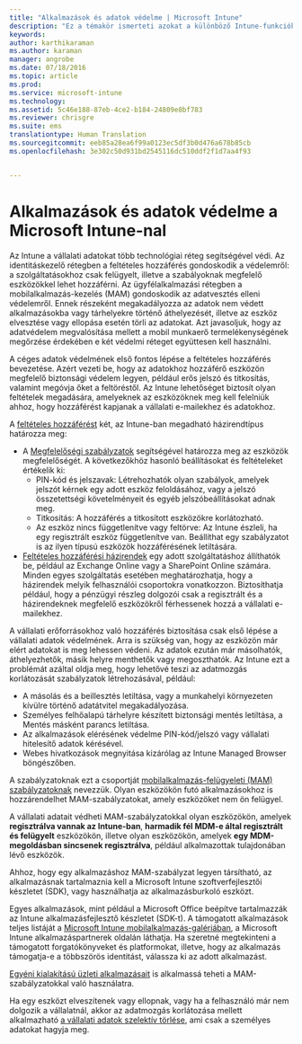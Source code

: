 ```yaml
---
title: "Alkalmazások és adatok védelme | Microsoft Intune"
description: "Ez a témakör ismerteti azokat a különböző Intune-funkciókat és képességeket, amelyek a rendelkezésére állnak a vállalati alkalmazások és adatok védelme érdekében."
keywords: 
author: karthikaraman
ms.author: karaman
manager: angrobe
ms.date: 07/18/2016
ms.topic: article
ms.prod: 
ms.service: microsoft-intune
ms.technology: 
ms.assetid: 5c46e188-87eb-4ce2-b184-24809e8bf783
ms.reviewer: chrisgre
ms.suite: ems
translationtype: Human Translation
ms.sourcegitcommit: eeb85a28ea6f99a0123ec5df3b0d476a678b85cb
ms.openlocfilehash: 3e302c50d931bd2545116dc510ddf2f1d7aa4f93


---
```


# <a name="protect-apps-and-data-with-microsoft-intune"></a>Alkalmazások és adatok védelme a Microsoft Intune-nal


Az Intune a vállalati adatokat több technológiai réteg segítségével védi. Az identitáskezelő rétegben a feltételes hozzáférés gondoskodik a védelemről: a szolgáltatásokhoz csak felügyelt, illetve a szabályoknak megfelelő eszközökkel lehet hozzáférni. Az ügyfélalkalmazási rétegben a mobilalkalmazás-kezelés (MAM) gondoskodik az adatvesztés elleni védelemről. Ennek részeként megakadályozza az adatok nem védett alkalmazásokba vagy tárhelyekre történő áthelyezését, illetve az eszköz elvesztése vagy ellopása esetén törli az adatokat. Azt javasoljuk, hogy az adatvédelem megvalósítása mellett a mobil munkaerő termelékenységének megőrzése érdekében e két védelmi réteget együttesen kell használni.

A céges adatok védelmének első fontos lépése a feltételes hozzáférés bevezetése. Azért vezeti be, hogy az adatokhoz hozzáférő eszközön megfelelő biztonsági védelem legyen, például erős jelszó és titkosítás, valamint megóvja őket a feltöréstől. Az Intune lehetőséget biztosít olyan feltételek megadására, amelyeknek az eszközöknek meg kell felelniük ahhoz, hogy hozzáférést kapjanak a vállalati e-mailekhez és adatokhoz.

A [feltételes hozzáférést](restrict-access-to-email-and-o365-services-with-microsoft-intune.md) két, az Intune-ban megadható házirendtípus határozza meg:
- A [Megfelelőségi szabályzatok](introduction-to-device-compliance-policies-in-microsoft-intune.md) segítségével határozza meg az eszközök megfelelőségét. A következőkhöz hasonló beállításokat és feltételeket értékelik ki:
  - PIN-kód és jelszavak: Létrehozhatók olyan szabályok, amelyek jelszót kérnek egy adott eszköz feloldásához, vagy a jelszó összetettségi követelményeit és egyéb jelszóbeállításokat adnak meg.
  - Titkosítás: A hozzáférés a titkosított eszközökre korlátozható.
  - Az eszköz nincs függetlenítve vagy feltörve: Az Intune észleli, ha egy regisztrált eszköz függetlenítve van. Beállíthat egy szabályzatot is az ilyen típusú eszközök hozzáférésének letiltására.
- [Feltételes hozzáférési házirendek](restrict-access-to-email-and-o365-services-with-microsoft-intune.md) egy adott szolgáltatáshoz állíthatók be, például az Exchange Online vagy a SharePoint Online számára. Minden egyes szolgáltatás esetében meghatározhatja, hogy a házirendek melyik felhasználói csoportokra vonatkozzon. Biztosíthatja például, hogy a pénzügyi részleg dolgozói csak a regisztrált és a házirendeknek megfelelő eszközökről férhessenek hozzá a vállalati e-mailekhez.

A vállalati erőforrásokhoz való hozzáférés biztosítása csak első lépése a vállalati adatok védelmének. Arra is szükség van, hogy az eszközön már elért adatokat is meg lehessen védeni. Az adatok ezután már másolhatók, áthelyezhetők, másik helyre menthetők vagy megoszthatók. Az Intune ezt a problémát azáltal oldja meg, hogy lehetővé teszi az adatmozgás korlátozását szabályzatok létrehozásával, például:
- A másolás és a beillesztés letiltása, vagy a munkahelyi környezeten kívülre történő adatátvitel megakadályozása.
- Személyes felhőalapú tárhelyre készített biztonsági mentés letiltása, a Mentés másként parancs letiltása.
- Az alkalmazások elérésének védelme PIN-kód/jelszó vagy vállalati hitelesítő adatok kérésével.
- Webes hivatkozások megnyitása kizárólag az Intune Managed Browser böngészőben.

A szabályzatoknak ezt a csoportját [mobilalkalmazás-felügyeleti (MAM) szabályzatoknak](protect-app-data-using-mobile-app-management-policies-with-microsoft-intune.md) nevezzük. Olyan eszközökön futó alkalmazásokhoz is hozzárendelhet MAM-szabályzatokat, amely eszközöket nem ön felügyel.  

A vállalati adatait védheti MAM-szabályzatokkal olyan eszközökön, amelyek **regisztrálva vannak az Intune-ban**, **harmadik fél MDM-e által regisztrált és felügyelt** eszközökön, illetve olyan eszközökön, amelyek **egy MDM-megoldásban sincsenek regisztrálva**, például alkalmazottak tulajdonában lévő eszközök.

Ahhoz, hogy egy alkalmazáshoz MAM-szabályzat legyen társítható, az alkalmazásnak tartalmaznia kell a Microsoft Intune szoftverfejlesztői készletet (SDK), vagy használhatja az alkalmazásburkoló eszközt.

Egyes alkalmazások, mint például a Microsoft Office beépítve tartalmazzák az Intune alkalmazásfejlesztő készletet (SDK-t). A támogatott alkalmazások teljes listáját a [Microsoft Intune mobilalkalmazás-galériában](https://www.microsoft.com/en-us/cloud-platform/microsoft-intune-apps), a Microsoft Intune alkalmazáspartnerek oldalán láthatja. Ha szeretné megtekinteni a támogatott forgatókönyveket és platformokat, illetve, hogy az alkalmazás támogatja-e a többszörös identitást, válassza ki az adott alkalmazást.

[Egyéni kialakítású üzleti alkalmazásait](decide-how-to-prepare-apps-for-mobile-application-management-with-microsoft-intune.md) is alkalmassá teheti a MAM-szabályzatokkal való használatra.

Ha egy eszközt elveszítenek vagy ellopnak, vagy ha a felhasználó már nem dolgozik a vállalatnál, akkor az adatmozgás korlátozása mellett alkalmazható [a vállalati adatok szelektív törlése](wipe-managed-company-app-data-with-microsoft-intune.md), ami csak a személyes adatokat hagyja meg.



<!--HONumber=Nov16_HO5-->


